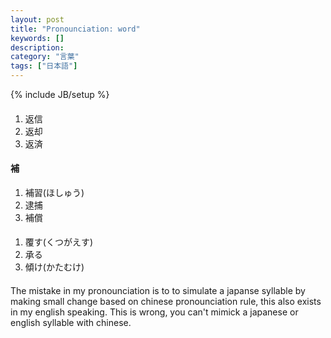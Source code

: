 ```yaml
---
layout: post
title: "Pronounciation: word"
keywords: []
description: 
category: "言葉"
tags: ["日本語"]
---
```

{% include JB/setup %}


####
1. 返信
2. 返却
3. 返済



#### 補
1. 補習(ほしゅう)
2. 逮捕
3. 補償

#### 
1. 覆す(くつがえす)
2. 承る
3. 傾け(かたむけ)


####
The mistake in my pronounciation is to to simulate a japanse syllable by making
small change based on chinese pronounciation rule,  this also exists in my
english speaking. This is wrong, you can't mimick a japanese or english syllable
with chinese.

